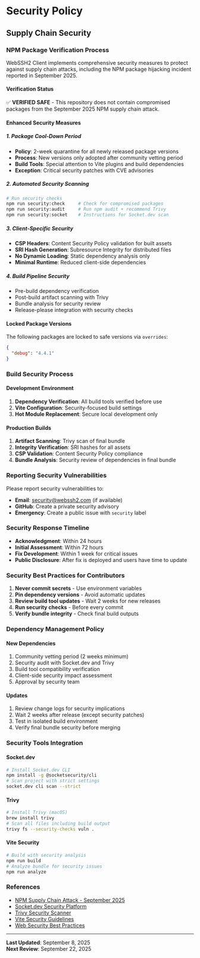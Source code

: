 # Security Policy

## Supply Chain Security

### NPM Package Verification Process

WebSSH2 Client implements comprehensive security measures to protect against supply chain attacks, including the NPM package hijacking incident reported in September 2025.

#### Verification Status
✅ **VERIFIED SAFE** - This repository does not contain compromised packages from the September 2025 NPM supply chain attack.

#### Enhanced Security Measures

##### 1. Package Cool-Down Period
- **Policy**: 2-week quarantine for all newly released package versions
- **Process**: New versions only adopted after community vetting period  
- **Build Tools**: Special attention to Vite plugins and build dependencies
- **Exception**: Critical security patches with CVE advisories

##### 2. Automated Security Scanning
```bash
# Run security checks
npm run security:check     # Check for compromised packages
npm run security:audit     # Run npm audit + recommend Trivy
npm run security:socket    # Instructions for Socket.dev scan
```

##### 3. Client-Specific Security
- **CSP Headers**: Content Security Policy validation for built assets
- **SRI Hash Generation**: Subresource Integrity for distributed files
- **No Dynamic Loading**: Static dependency analysis only
- **Minimal Runtime**: Reduced client-side dependencies

##### 4. Build Pipeline Security
- Pre-build dependency verification
- Post-build artifact scanning with Trivy
- Bundle analysis for security review
- Release-please integration with security checks

#### Locked Package Versions
The following packages are locked to safe versions via `overrides`:
```json
{
  "debug": "4.4.1"
}
```

### Build Security Process

#### Development Environment
1. **Dependency Verification**: All build tools verified before use
2. **Vite Configuration**: Security-focused build settings
3. **Hot Module Replacement**: Secure local development only

#### Production Builds
1. **Artifact Scanning**: Trivy scan of final bundle
2. **Integrity Verification**: SRI hashes for all assets  
3. **CSP Validation**: Content Security Policy compliance
4. **Bundle Analysis**: Security review of dependencies in final bundle

### Reporting Security Vulnerabilities

Please report security vulnerabilities to:
- **Email**: security@webssh2.com (if available)
- **GitHub**: Create a private security advisory
- **Emergency**: Create a public issue with `security` label

### Security Response Timeline
- **Acknowledgment**: Within 24 hours
- **Initial Assessment**: Within 72 hours
- **Fix Development**: Within 1 week for critical issues
- **Public Disclosure**: After fix is deployed and users have time to update

### Security Best Practices for Contributors

1. **Never commit secrets** - Use environment variables
2. **Pin dependency versions** - Avoid automatic updates
3. **Review build tool updates** - Wait 2 weeks for new releases
4. **Run security checks** - Before every commit
5. **Verify bundle integrity** - Check final build outputs

### Dependency Management Policy

#### New Dependencies
1. Community vetting period (2 weeks minimum)
2. Security audit with Socket.dev and Trivy
3. Build tool compatibility verification
4. Client-side security impact assessment
5. Approval by security team

#### Updates
1. Review change logs for security implications
2. Wait 2 weeks after release (except security patches)
3. Test in isolated build environment
4. Verify final bundle security before merging

### Security Tools Integration

#### Socket.dev
```bash
# Install Socket.dev CLI
npm install -g @socketsecurity/cli
# Scan project with strict settings
socket.dev cli scan --strict
```

#### Trivy
```bash
# Install Trivy (macOS)
brew install trivy
# Scan all files including build output
trivy fs --security-checks vuln .
```

#### Vite Security
```bash
# Build with security analysis
npm run build
# Analyze bundle for security issues
npm run analyze
```

### References
- [NPM Supply Chain Attack - September 2025](https://www.bleepingcomputer.com/news/security/hackers-hijack-npm-packages-with-2-billion-weekly-downloads-in-supply-chain-attack/)
- [Socket.dev Security Platform](https://socket.dev)
- [Trivy Security Scanner](https://trivy.dev)
- [Vite Security Guidelines](https://vitejs.dev/guide/security.html)
- [Web Security Best Practices](https://developer.mozilla.org/en-US/docs/Web/Security)

---
**Last Updated**: September 8, 2025  
**Next Review**: September 22, 2025